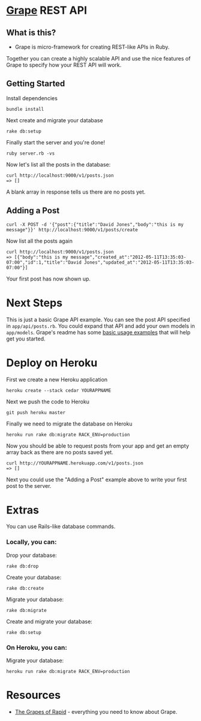 # [Grape](https://github.com/intridea/grape) REST API

## What is this?

* Grape is micro-framework for creating REST-like APIs in Ruby.

Together you can create a highly scalable API and use the nice features of Grape to specify how your REST API will work.

## Getting Started

Install dependencies

    bundle install

Next create and migrate your database

    rake db:setup

Finally start the server and you're done!

    ruby server.rb -vs

Now let's list all the posts in the database:

    curl http://localhost:9000/v1/posts.json
    => []

A blank array in response tells us there are no posts yet.

## Adding a Post

    curl -X POST -d '{"post":{"title":"David Jones","body":"this is my message"}}' http://localhost:9000/v1/posts/create

Now list all the posts again

    curl http://localhost:9000/v1/posts.json
    => [{"body":"this is my message","created_at":"2012-05-11T13:35:03-07:00","id":1,"title":"David Jones","updated_at":"2012-05-11T13:35:03-07:00"}]

Your first post has now shown up.

# Next Steps

This is just a basic Grape API example. You can see the post API specified in `app/api/posts.rb`. You could expand that API and add your own models in `app/models`. Grape's readme has some [basic usage examples](https://github.com/intridea/grape#basic-usage) that will help get you started.

# Deploy on Heroku

First we create a new Heroku application

    heroku create --stack cedar YOURAPPNAME

Next we push the code to Heroku

    git push heroku master

Finally we need to migrate the database on Heroku

    heroku run rake db:migrate RACK_ENV=production

Now you should be able to request posts from your app and get an empty array back as there are no posts saved yet.

    curl http://YOURAPPNAME.herokuapp.com/v1/posts.json
    => []

Next you could use the "Adding a Post" example above to write your first post to the server.

# Extras

You can use Rails-like database commands.

### Locally, you can:

Drop your database:

    rake db:drop

Create your database:

    rake db:create

Migrate your database:

    rake db:migrate

Create and migrate your database:

    rake db:setup

### On Heroku, you can:

Migrate your database:

    heroku run rake db:migrate RACK_ENV=production

# Resources

* [The Grapes of Rapid](http://www.confreaks.com/videos/475-rubyconf2010-the-grapes-of-rapid) - everything you need to know about Grape.
